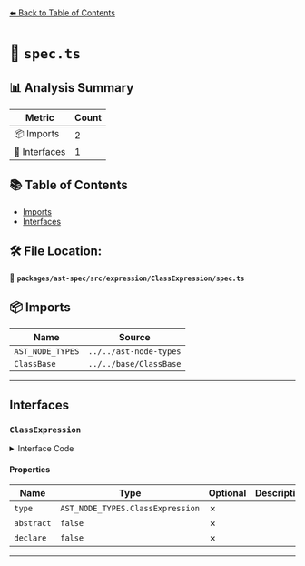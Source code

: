 [⬅️ Back to Table of Contents](../../../../../index.md)

# 📄 `spec.ts`

## 📊 Analysis Summary

| Metric | Count |
|--------|-------|
| 📦 Imports | 2 |
| 📐 Interfaces | 1 |

## 📚 Table of Contents

- [Imports](#imports)
- [Interfaces](#interfaces)

## 🛠️ File Location:
📂 **`packages/ast-spec/src/expression/ClassExpression/spec.ts`**

## 📦 Imports

| Name | Source |
|------|--------|
| `AST_NODE_TYPES` | `../../ast-node-types` |
| `ClassBase` | `../../base/ClassBase` |


---

## Interfaces

### `ClassExpression`

<details><summary>Interface Code</summary>

```ts
export interface ClassExpression extends ClassBase {
  type: AST_NODE_TYPES.ClassExpression;
  abstract: false;
  declare: false;
}
```
</details>

#### Properties

| Name | Type | Optional | Description |
|------|------|----------|-------------|
| `type` | `AST_NODE_TYPES.ClassExpression` | ✗ |  |
| `abstract` | `false` | ✗ |  |
| `declare` | `false` | ✗ |  |


---